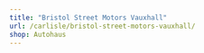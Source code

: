 ```yaml
---
title: "Bristol Street Motors Vauxhall"
url: /carlisle/bristol-street-motors-vauxhall/
shop: Autohaus
---
```

